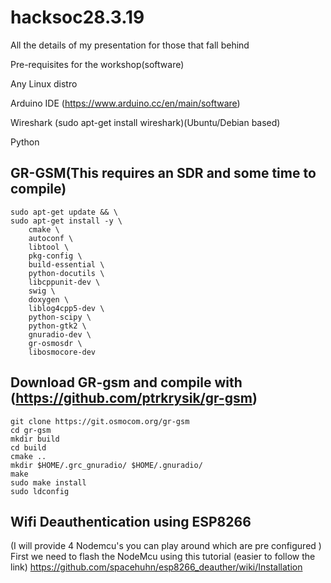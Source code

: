 # hacksoc28.3.19
All the details of my presentation for those that fall behind

Pre-requisites for the workshop(software)

Any Linux distro 

Arduino IDE (https://www.arduino.cc/en/main/software)

Wireshark (sudo apt-get install wireshark)(Ubuntu/Debian based) 

Python

## GR-GSM(This requires an SDR and some time to compile)
```
sudo apt-get update && \
sudo apt-get install -y \
    cmake \
    autoconf \
    libtool \
    pkg-config \
    build-essential \
    python-docutils \
    libcppunit-dev \
    swig \
    doxygen \
    liblog4cpp5-dev \
    python-scipy \
    python-gtk2 \
    gnuradio-dev \
    gr-osmosdr \
    libosmocore-dev   
```
## Download GR-gsm and compile with (https://github.com/ptrkrysik/gr-gsm)
```
git clone https://git.osmocom.org/gr-gsm
cd gr-gsm
mkdir build
cd build
cmake ..
mkdir $HOME/.grc_gnuradio/ $HOME/.gnuradio/
make
sudo make install
sudo ldconfig
```
## Wifi Deauthentication using ESP8266
(I will provide 4 Nodemcu's you can play around which are pre configured ) 
First we need to flash the NodeMcu using this tutorial (easier to follow the link)
https://github.com/spacehuhn/esp8266_deauther/wiki/Installation




